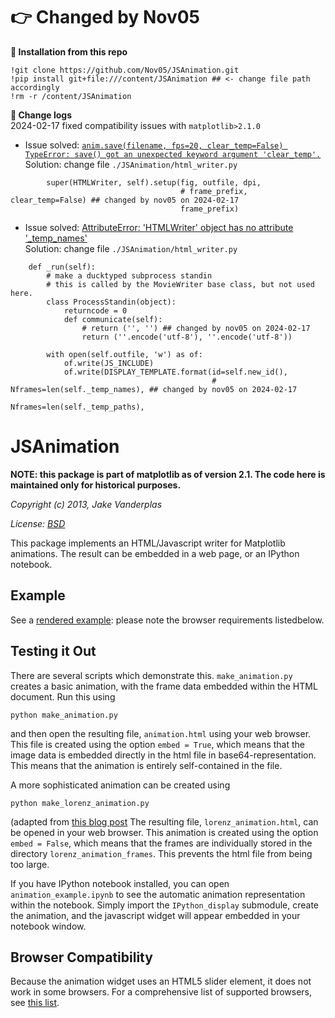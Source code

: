 
# **👉 Changed by Nov05**  

**🔵 Installation from this repo**  
```
!git clone https://github.com/Nov05/JSAnimation.git
!pip install git+file:///content/JSAnimation ## <- change file path accordingly
!rm -r /content/JSAnimation
```

**🔵 Change logs**   
2024-02-17 fixed compatibility issues with `matplotlib>2.1.0`  
* Issue solved: [`anim.save(filename, fps=20, clear_temp=False) TypeError: save() got an unexpected keyword argument 'clear_temp'.`](https://github.com/qutip/qutip/issues/798)  
  Solution: change file `./JSAnimation/html_writer.py`  
```
        super(HTMLWriter, self).setup(fig, outfile, dpi,
                                      # frame_prefix, clear_temp=False) ## changed by nov05 on 2024-02-17
                                      frame_prefix)
```

* Issue solved: [AttributeError: 'HTMLWriter' object has no attribute '_temp_names'](https://colab.research.google.com/corgiredirector?site=https%3A%2F%2Fteratail.com%2Fquestions%2F280493)  
  Solution: change file `./JSAnimation/html_writer.py`  
```
    def _run(self):
        # make a ducktyped subprocess standin
        # this is called by the MovieWriter base class, but not used here.
        class ProcessStandin(object):
            returncode = 0
            def communicate(self):
                # return ('', '') ## changed by nov05 on 2024-02-17
                return (''.encode('utf-8'), ''.encode('utf-8'))
```
```
        with open(self.outfile, 'w') as of:
            of.write(JS_INCLUDE)
            of.write(DISPLAY_TEMPLATE.format(id=self.new_id(),
                                             # Nframes=len(self._temp_names), ## changed by nov05 on 2024-02-17
                                             Nframes=len(self._temp_paths),
```


JSAnimation
===========

**NOTE: this package is part of matplotlib as of version 2.1. The code here is maintained only for historical purposes.**

*Copyright (c) 2013, Jake Vanderplas*

*License: [BSD](http://opensource.org/licenses/BSD-2-Clause)*

This package implements an HTML/Javascript writer for Matplotlib animations.
The result can be embedded in a web page, or an IPython notebook.

Example
-------
See a [rendered example](http://nbviewer.ipython.org/urls/raw.github.com/jakevdp/JSAnimation/master/animation_example.ipynb): please note the browser
requirements listedbelow.

Testing it Out
--------------
There are several scripts which demonstrate this.  ``make_animation.py``
creates a basic animation, with the frame data embedded within the HTML
document.  Run this using

    python make_animation.py

and then open the resulting file, ``animation.html`` using your web browser.
This file is created using the option ``embed = True``, which means that the
image data is embedded directly in the html file in base64-representation.
This means that the animation is entirely self-contained in the file.

A more sophisticated animation can be created using

    python make_lorenz_animation.py

(adapted from [this blog post](http://jakevdp.github.io/blog/2013/02/16/animating-the-lorentz-system-in-3d/)
The resulting file, ``lorenz_animation.html``,
can be opened in your web browser.
This animation is created using the option ``embed = False``, which means that
the frames are individually stored in the directory ``lorenz_animation_frames``.
This prevents the html file from being too large.

If you have IPython notebook installed, you can open ``animation_example.ipynb``
to see the automatic animation representation within the notebook.  Simply
import the ``IPython_display`` submodule, create the animation, and the
javascript widget will appear embedded in your notebook window.

Browser Compatibility
---------------------
Because the animation widget uses an HTML5 slider element, it does not work
in some browsers.  For a comprehensive list of supported browsers, see
[this list](http://caniuse.com/input-range).
